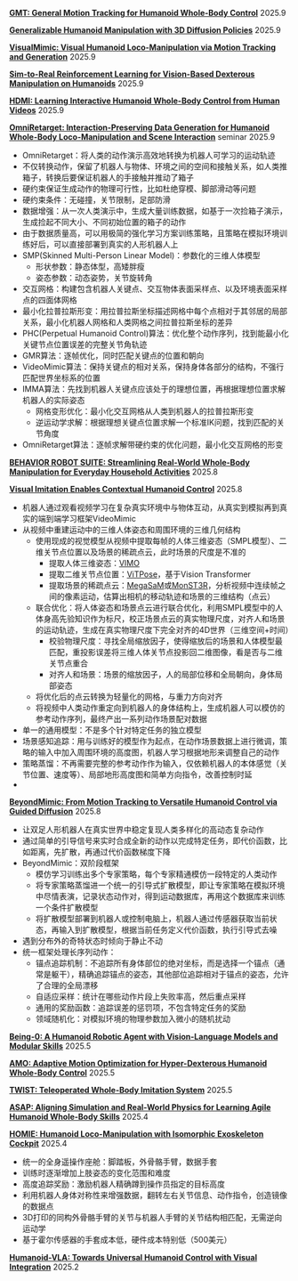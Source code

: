 [**GMT: General Motion Tracking for Humanoid Whole-Body Control**](https://www.alphaxiv.org/abs/2506.14770) 2025.9

[**Generalizable Humanoid Manipulation with 3D Diffusion Policies**](https://www.alphaxiv.org/abs/2410.10803) 2025.9

[**VisualMimic: Visual Humanoid Loco-Manipulation via Motion Tracking and Generation**](https://www.alphaxiv.org/abs/2509.20322) 2025.9

[**Sim-to-Real Reinforcement Learning for Vision-Based Dexterous Manipulation on Humanoids**](https://www.alphaxiv.org/abs/2502.20396) 2025.9

[**HDMI: Learning Interactive Humanoid Whole-Body Control from Human Videos**](https://www.alphaxiv.org/abs/2509.16757) 2025.9

[**OmniRetarget: Interaction-Preserving Data Generation for Humanoid Whole-Body Loco-Manipulation and Scene Interaction**](https://www.alphaxiv.org/abs/2509.26633) seminar 2025.9

* OmniRetarget：将人类的动作演示高效地转换为机器人可学习的运动轨迹
* 不仅转换动作，保留了机器人与物体、环境之间的空间和接触关系，如人类推箱子，转换后要保证机器人的手接触并推动了箱子
* 硬约束保证生成动作的物理可行性，比如杜绝穿模、脚部滑动等问题
* 硬约束条件：无碰撞，关节限制，足部防滑
* 数据增强：从一次人类演示中，生成大量训练数据，如基于一次捡箱子演示，生成捡起不同大小、不同初始位置的箱子的动作
* 由于数据质量高，可以用极简的强化学习方案训练策略，且策略在模拟环境训练好后，可以直接部署到真实的人形机器人上
* SMP(Skinned Multi-Person Linear Model)：参数化的三维人体模型
  * 形状参数：静态体型，高矮胖瘦
  * 姿态参数：动态姿势，关节旋转角
* 交互网格：构建包含机器人关键点、交互物体表面采样点、以及环境表面采样点的四面体网格
* 最小化拉普拉斯形变：用拉普拉斯坐标描述网格中每个点相对于其邻居的局部关系，最小化机器人网格和人类网格之间拉普拉斯坐标的差异
* PHC(Perpetual Humanoid Control)算法：优化整个动作序列，找到能最小化关键节点位置误差的完整关节角轨迹
* GMR算法：逐帧优化，同时匹配关键点的位置和朝向
* VideoMimic算法：保持关键点的相对关系，保持身体各部分的结构，不强行匹配世界坐标系的位置
* IMMA算法：先找到机器人关键点应该处于的理想位置，再根据理想位置求解机器人的实际姿态
  * 网格变形优化：最小化交互网格从人类到机器人的拉普拉斯形变
  * 逆运动学求解：根据理想关键点位置求解一个标准IK问题，找到匹配的关节角度
* OmniRetarget算法：逐帧求解带硬约束的优化问题，最小化交互网格的形变

[**BEHAVIOR ROBOT SUITE: Streamlining Real-World Whole-Body Manipulation for Everyday Household Activities**](https://www.alphaxiv.org/abs/2503.05652) 2025.8

[**Visual Imitation Enables Contextual Humanoid Control**](https://www.alphaxiv.org/abs/2505.03729) 2025.8

* 机器人通过观看视频学习在复杂真实环境中与物体互动，从真实到模拟再到真实的端到端学习框架VideoMimic
* 从视频中重建运动中的三维人体姿态和周围环境的三维几何结构
  * 使用现成的视觉模型从视频中提取每帧的人体三维姿态（SMPL模型）、二维关节点位置以及场景的稀疏点云，此时场景的尺度是不准的
    * 提取人体三维姿态：[VIMO](https://arxiv.org/pdf/2403.17346)
    * 提取二维关节点位置：[ViTPose](https://arxiv.org/pdf/2204.12484)，基于Vision Transformer
    * 提取场景的稀疏点云：[MegaSaM](https://arxiv.org/pdf/2412.04463)或[MonST3R](https://arxiv.org/pdf/2410.03825)，分析视频中连续帧之间的像素运动，估算出相机的移动轨迹和场景的三维结构（点云）
  * 联合优化：将人体姿态和场景点云进行联合优化，利用SMPL模型中的人体身高先验知识作为标尺，校正场景点云的真实物理尺度，对齐人和场景的运动轨迹，生成在真实物理尺度下完全对齐的4D世界（三维空间+时间）
    * 校验物理尺度：寻找全局缩放因子，使得缩放后的场景和人体模型最匹配，重投影误差将三维人体关节点投影回二维图像，看是否与二维关节点重合
    * 对齐人和场景：场景的缩放因子，人的局部位移和全局朝向，身体局部姿态
  * 将优化后的点云转换为轻量化的网格，与重力方向对齐
  * 将视频中人类动作重定向到机器人的身体结构上，生成机器人可以模仿的参考动作序列，最终产出一系列动作场景配对数据
* 单一的通用模型：不是多个针对特定任务的独立模型
* 场景感知追踪：用与训练好的模型作为起点，在动作场景数据上进行微调，策略的输入中加入周围环境的高度图，机器人学习根据地形来调整自己的动作
* 策略蒸馏：不再需要完整的参考动作作为输入，仅依赖机器人的本体感觉（关节位置、速度等）、局部地形高度图和简单方向指令，改善控制时延
* 

[**BeyondMimic: From Motion Tracking to Versatile Humanoid Control via Guided Diffusion**](https://www.alphaxiv.org/abs/2508.08241) 2025.8

* 让双足人形机器人在真实世界中稳定复现人类多样化的高动态复杂动作
* 通过简单的引导信号来实时合成全新的动作以完成特定任务，即代价函数，比如距离，先扩散，再通过代价函数梯度下降
* BeyondMimic：双阶段框架
  * 模仿学习训练出多个专家策略，每个专家精通模仿一段特定的人类动作
  * 将专家策略蒸馏进一个统一的引导式扩散模型，即让专家策略在模拟环境中尽情表演，记录状态动作对，得到运动数据库，再用这个数据库来训练一个条件扩散模型
  * 将扩散模型部署到机器人或控制电脑上，机器人通过传感器获取当前状态，再输入到扩散模型，根据当前任务定义代价函数，执行引导式去噪
* 遇到分布外的奇特状态时倾向于静止不动
* 统一框架处理长序列动作：
  * 锚点追踪机制：不追踪所有身体部位的绝对坐标，而是选择一个锚点（通常是躯干），精确追踪锚点的姿态，其他部位追踪相对于锚点的姿态，允许了合理的全局漂移
  * 自适应采样：统计在哪些动作片段上失败率高，然后重点采样
  * 通用的奖励函数：追踪误差的惩罚项，不包含特定任务的奖励
  * 领域随机化：对模拟环境的物理参数加入微小的随机扰动

[**Being-0: A Humanoid Robotic Agent with Vision-Language Models and Modular Skills**](https://www.alphaxiv.org/abs/2503.12533) 2025.5

[**AMO: Adaptive Motion Optimization for Hyper-Dexterous Humanoid Whole-Body Control**](https://www.alphaxiv.org/abs/2505.03738) 2025.5

[**TWIST: Teleoperated Whole-Body Imitation System**](https://www.alphaxiv.org/abs/2505.02833) 2025.5

[**ASAP: Aligning Simulation and Real-World Physics for Learning Agile Humanoid Whole-Body Skills**](https://www.alphaxiv.org/abs/2502.01143) 2025.4
 
[**HOMIE: Humanoid Loco-Manipulation with Isomorphic Exoskeleton Cockpit**](https://www.alphaxiv.org/abs/2502.13013) 2025.4

* 统一的全身遥操作座舱：脚踏板，外骨骼手臂，数据手套
* 训练时逐渐增加上肢姿态的变化范围和难度
* 高度追踪奖励：激励机器人精确蹲到操作员指定的目标高度
* 利用机器人身体对称性来增强数据，翻转左右关节信息、动作指令，创造镜像的数据点
* 3D打印的同构外骨骼手臂的关节与机器人手臂的关节结构相匹配，无需逆向运动学
* 基于霍尔传感器的手套成本低，硬件成本特别低（500美元）

[**Humanoid-VLA: Towards Universal Humanoid Control with Visual Integration**](https://www.alphaxiv.org/abs/2502.14795) 2025.2
